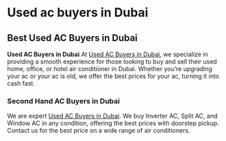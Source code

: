 # Used ac buyers in Dubai
## Best Used AC Buyers in Dubai 
**Used AC Buyers in Dubai** At [Used AC Buyers in Dubai](https://usedacbuyers.ae), we specialize in providing a smooth experience for those looking to buy and sell their used home, office, or hotel air conditioner in Dubai. Whether you’re upgrading your ac or your ac is old, we offer the best prices for your ac, turning it into cash fast.
### Second Hand AC Buyers in Dubai
We are expert [Used AC Buyers in Dubai](https://usedfurnitures.ae/category/used-ac-buyers-in-dubai/). We buy Inverter AC, Split AC, and Window AC in any condition, offering the best prices with doorstep pickup. Contact us for the best price on a wide range of air conditioners.
